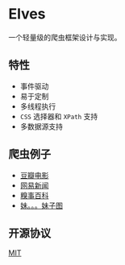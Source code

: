 # Elves

一个轻量级的爬虫框架设计与实现。

## 特性

- 事件驱动
- 易于定制
- 多线程执行
- `CSS` 选择器和 `XPath` 支持
- 多数据源支持

## 爬虫例子

- [豆瓣电影](src/test/java/io/github/biezhi/elves/examples/DoubanExample.java)
- [网易新闻]()
- [糗事百科]()
- [妹。。。妹子图]()

## 开源协议

[MIT](LICENSE)